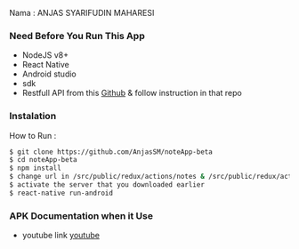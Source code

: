 Nama : ANJAS SYARIFUDIN MAHARESI

### Need Before You Run This App

- NodeJS v8+
- React Native
- Android studio
- sdk
- Restfull API from this [Github](https://github.com/AnjasSM/NoteApp-API) & follow instruction in that repo 

### Instalation

How to Run :

```sh
$ git clone https://github.com/AnjasSM/noteApp-beta
$ cd noteApp-beta
$ npm install
$ change url in /src/public/redux/actions/notes & /src/public/redux/actions/categories according to your ip address
$ activate the server that you downloaded earlier
$ react-native run-android
```

### APK Documentation when it Use

- youtube link [youtube](https://youtu.be/G-lVh5U-0v4)
